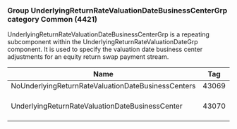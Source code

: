 ### Group UnderlyingReturnRateValuationDateBusinessCenterGrp category Common (4421)

UnderlyingReturnRateValuationDateBusinessCenterGrp is a repeating subcomponent within the UnderlyingReturnRateValuationDateGrp component. It is used to specify the valuation date business center adjustments for an equity return swap payment stream.

| Name                                               | Tag   | Req'd | Documentation                                                              |
|----------------------------------------------------|-------|----------|----------------------------------------------------------------------------|
| NoUnderlyingReturnRateValuationDateBusinessCenters | 43069 |       |                                                                            |
| UnderlyingReturnRateValuationDateBusinessCenter    | 43070 |       | Required if NoUnderlyingReturnRateValuationDateBusinessCenters(43069) > 0. |

